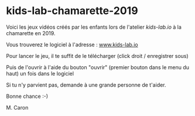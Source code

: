 # kids-lab-chamarette-2019
Voici les jeux vidéos créés par les enfants lors de l'atelier *kids-lab.io* à la chamarette en 2019.

Vous trouverez le logiciel à l'adresse : www.kids-lab.io

Pour lancer le jeu, il te suffit de le télécharger (click droit / enregistrer sous)

Puis de l'ouvrir à l'aide du bouton "ouvrir" (premier bouton dans le menu du haut) un fois dans le logiciel


Si tu n'y parvient pas, demande à une grande personne de t'aider.

Bonne chance :-)

M. Caron